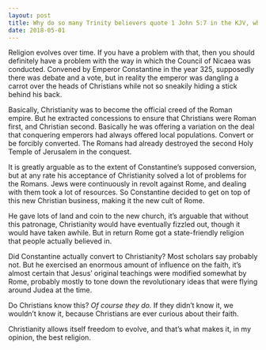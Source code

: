 ```yaml
---
layout: post
title: Why do so many Trinity believers quote 1 John 5:7 in the KJV, when it is so widely known that these words are not in the original Greek texts, but were later additions?
date: 2018-05-01
---
```


<p>Religion evolves over time. If you have a problem with that, then you should definitely have a problem with the way in which the Council of Nicaea was conducted. Convened by Emperor Constantine in the year 325, supposedly there was debate and a vote, but in reality the emperor was dangling a carrot over the heads of Christians while not so sneakily hiding a stick behind his back.</p><p>Basically, Christianity was to become the official creed of the Roman empire. But he extracted concessions to ensure that Christians were Roman first, and Christian second. Basically he was offering a variation on the deal that conquering emperors had always offered local populations. Convert or be forcibly converted. The Romans had already destroyed the second Holy Temple of Jerusalem in the conquest.</p><p>It is greatly arguable as to the extent of Constantine’s supposed conversion, but at any rate his acceptance of Christianity solved a lot of problems for the Romans. Jews were continuously in revolt against Rome, and dealing with them took a lot of resources. So Constantine decided to get on top of this new Christian business, making it the new cult of Rome.</p><p>He gave lots of land and coin to the new church, it’s arguable that without this patronage, Christianity would have eventually fizzled out, though it would have taken awhile. But in return Rome got a state-friendly religion that people actually believed in.</p><p>Did Constantine actually convert to Christianity? Most scholars say probably not. But he exercised an enormous amount of influence on the faith, it’s almost certain that Jesus’ original teachings were modified somewhat by Rome, probably mostly to tone down the revolutionary ideas that were flying around Judea at the time.</p><p>Do Christians know this? <i>Of course they do.</i> If they didn’t know it, we wouldn’t know it, because Christians are ever curious about their faith.</p><p>Christianity allows itself freedom to evolve, and that’s what makes it, in my opinion, the best religion.</p>
